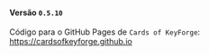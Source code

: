 #### Versão `0.5.10`

Código para o GitHub Pages de `Cards of KeyForge`: https://cardsofkeyforge.github.io
